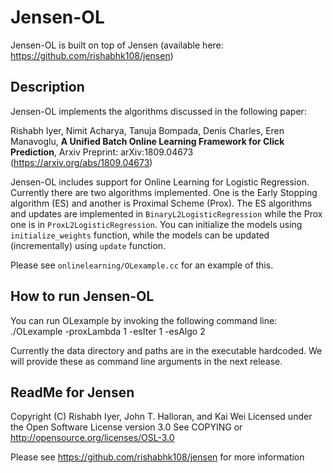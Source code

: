 # Jensen-OL 
Jensen-OL is built on top of Jensen (available here: https://github.com/rishabhk108/jensen)

## Description
Jensen-OL implements the algorithms discussed in the following paper:

Rishabh Iyer, Nimit Acharya, Tanuja Bompada, Denis Charles, Eren Manavoglu, **A Unified Batch Online Learning Framework for Click Prediction**, Arxiv Preprint: arXiv:1809.04673 (https://arxiv.org/abs/1809.04673)

Jensen-OL includes support for Online Learning for Logistic Regression. Currently there are two algorithms implemented. One is the Early Stopping algorithm (ES) and another is Proximal Scheme (Prox). The ES algorithms and updates are implemented in `BinaryL2LogisticRegression` while the Prox one is in `ProxL2LogisticRegression`. You can initialize the models using `initialize_weights` function, while the models can be updated (incrementally) using `update` function.

Please see `onlinelearning/OLexample.cc` for an example of this.

## How to run Jensen-OL
You can run OLexample by invoking the following command line:
./OLexample -proxLambda 1 -esIter 1 -esAlgo 2

Currently the data directory and paths are in the executable hardcoded. We will provide these as command line arguments in the next release.

## ReadMe for Jensen

Copyright (C) Rishabh Iyer, John T. Halloran, and Kai Wei
Licensed under the Open Software License version 3.0
See COPYING or http://opensource.org/licenses/OSL-3.0

Please see https://github.com/rishabhk108/jensen for more information
